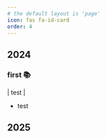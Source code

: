 ```yaml
---
# the default layout is 'page'
icon: fas fa-id-card 
order: 4
---
```


## 2024

### first 📚

| test |

- test


## 2025